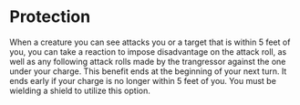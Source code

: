 # Protection
When a creature you can see attacks you or a target that is within 5 feet of you, you can take a reaction to impose disadvantage on the attack roll, as well as any following attack rolls made by the trangressor against the one under your charge.
This benefit ends at the beginning of your next turn.
It ends early if your charge is no longer within 5 feet of you.
You must be wielding a shield to utilize this option.
